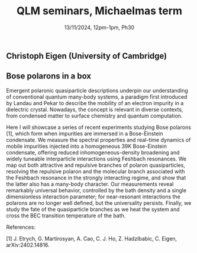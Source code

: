 ﻿---
layout: page
title: QLM seminars, Michaelmas term
subtitle: 13/11/2024, 12pm-1pm, Ph30
---

## Christoph Eigen (University of Cambridge)

## Bose polarons in a box

Emergent polaronic quasiparticle descriptions underpin our understanding of conventional quantum many-body systems, a paradigm first introduced by Landau and Pekar to describe the mobility of an electron impurity in a dielectric crystal. Nowadays, the concept is relevant in diverse contexts, from condensed matter to surface chemistry and quantum computation. 

Here I will showcase a series of recent experiments studying Bose polarons [1], which form when impurities are immersed in a Bose-Einstein condensate. We measure the spectral properties and real-time dynamics of mobile impurities injected into a homogeneous 39K Bose-Einstein condensate, offering reduced inhomogeneous-density broadening and widely tuneable interparticle interactions using Feshbach resonances. We map out both attractive and repulsive branches of polaron quasiparticles, resolving the repulsive polaron and the molecular branch associated with the Feshbach resonance in the strongly interacting regime, and show that the latter also has a many-body character. Our measurements reveal remarkably universal behavior, controlled by the bath density and a single dimensionless interaction parameter; for near-resonant interactions the polarons are no longer well defined, but the universality persists. Finally, we study the fate of the quasiparticle branches as we heat the system and cross the BEC transition temperature of the bath.

References:

[1] J. Etrych, G. Martirosyan, A. Cao, C. J. Ho, Z. Hadzibabic, C. Eigen, arXiv:2402.14816.


